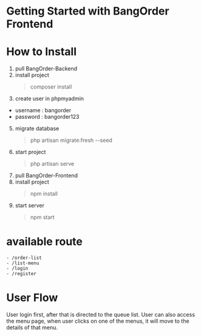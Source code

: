 # Getting Started with BangOrder Frontend

# How to Install

1. pull BangOrder-Backend
2. install project
    > composer install
3. create user in phpmyadmin
  - username : bangorder
  - password : bangorder123
5. migrate database
    > php artisan migrate:fresh --seed
6. start project
    > php artisan serve
8. pull BangOrder-Frontend
9. install project
    > npm install
10. start server
    > npm start

# available route
    - /order-list
    - /list-menu
    - /login
    - /register

# User Flow
User login first, after that is directed to the queue list. User can also access the menu page, when user clicks on one of the menus, it will move to the details of that menu.
